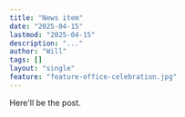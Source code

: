 ```yaml
---
title: "News item"
date: "2025-04-15"
lastmod: "2025-04-15"
description: "..."
author: "Will"
tags: []
layout: "single"
feature: "feature-office-celebration.jpg"
---
```


Here'll be the post.
